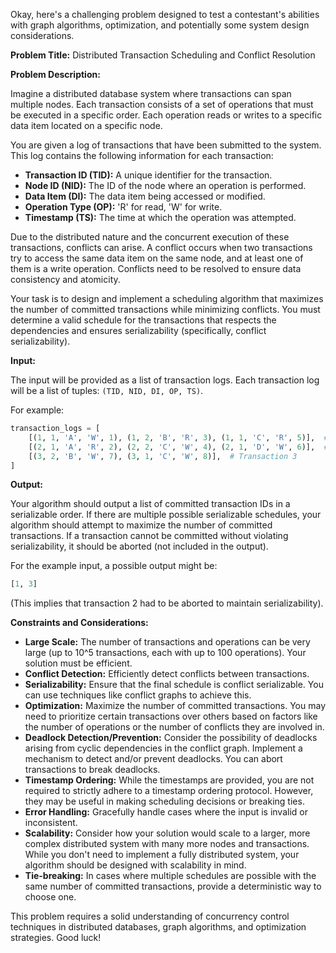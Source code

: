 Okay, here's a challenging problem designed to test a contestant's abilities with graph algorithms, optimization, and potentially some system design considerations.

**Problem Title:** Distributed Transaction Scheduling and Conflict Resolution

**Problem Description:**

Imagine a distributed database system where transactions can span multiple nodes. Each transaction consists of a set of operations that must be executed in a specific order. Each operation reads or writes to a specific data item located on a specific node.

You are given a log of transactions that have been submitted to the system. This log contains the following information for each transaction:

*   **Transaction ID (TID):** A unique identifier for the transaction.
*   **Node ID (NID):** The ID of the node where an operation is performed.
*   **Data Item (DI):** The data item being accessed or modified.
*   **Operation Type (OP):**  'R' for read, 'W' for write.
*   **Timestamp (TS):** The time at which the operation was attempted.

Due to the distributed nature and the concurrent execution of these transactions, conflicts can arise. A conflict occurs when two transactions try to access the same data item on the same node, and at least one of them is a write operation.  Conflicts need to be resolved to ensure data consistency and atomicity.

Your task is to design and implement a scheduling algorithm that maximizes the number of committed transactions while minimizing conflicts. You must determine a valid schedule for the transactions that respects the dependencies and ensures serializability (specifically, conflict serializability).

**Input:**

The input will be provided as a list of transaction logs. Each transaction log will be a list of tuples: `(TID, NID, DI, OP, TS)`.

For example:

```python
transaction_logs = [
    [(1, 1, 'A', 'W', 1), (1, 2, 'B', 'R', 3), (1, 1, 'C', 'R', 5)],  # Transaction 1
    [(2, 1, 'A', 'R', 2), (2, 2, 'C', 'W', 4), (2, 1, 'D', 'W', 6)],  # Transaction 2
    [(3, 2, 'B', 'W', 7), (3, 1, 'C', 'W', 8)],  # Transaction 3
]
```

**Output:**

Your algorithm should output a list of committed transaction IDs in a serializable order. If there are multiple possible serializable schedules, your algorithm should attempt to maximize the number of committed transactions. If a transaction cannot be committed without violating serializability, it should be aborted (not included in the output).

For the example input, a possible output might be:

```python
[1, 3]
```

(This implies that transaction 2 had to be aborted to maintain serializability).

**Constraints and Considerations:**

*   **Large Scale:** The number of transactions and operations can be very large (up to 10^5 transactions, each with up to 100 operations). Your solution must be efficient.
*   **Conflict Detection:**  Efficiently detect conflicts between transactions.
*   **Serializability:**  Ensure that the final schedule is conflict serializable.  You can use techniques like conflict graphs to achieve this.
*   **Optimization:** Maximize the number of committed transactions. You may need to prioritize certain transactions over others based on factors like the number of operations or the number of conflicts they are involved in.
*   **Deadlock Detection/Prevention:**  Consider the possibility of deadlocks arising from cyclic dependencies in the conflict graph.  Implement a mechanism to detect and/or prevent deadlocks. You can abort transactions to break deadlocks.
*   **Timestamp Ordering:** While the timestamps are provided, you are not required to strictly adhere to a timestamp ordering protocol. However, they may be useful in making scheduling decisions or breaking ties.
*   **Error Handling:** Gracefully handle cases where the input is invalid or inconsistent.
*   **Scalability:** Consider how your solution would scale to a larger, more complex distributed system with many more nodes and transactions. While you don't need to implement a fully distributed system, your algorithm should be designed with scalability in mind.
*   **Tie-breaking:** In cases where multiple schedules are possible with the same number of committed transactions, provide a deterministic way to choose one.

This problem requires a solid understanding of concurrency control techniques in distributed databases, graph algorithms, and optimization strategies. Good luck!
